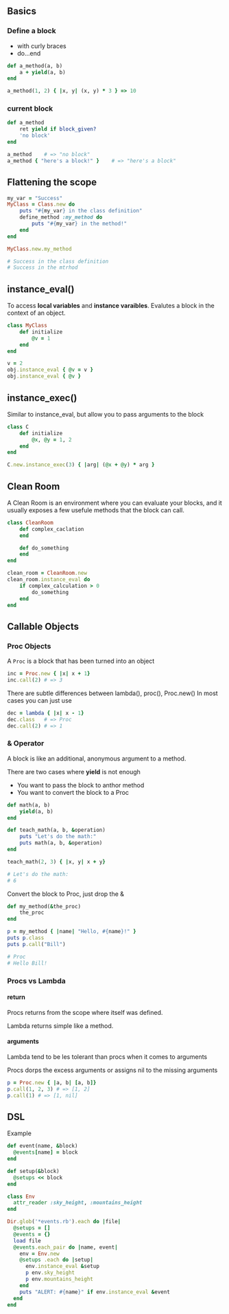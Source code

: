 ## Basics

### Define a block 
* with curly braces
* do...end

```ruby
def a_method(a, b)
    a + yield(a, b)
end

a_method(1, 2) { |x, y| (x, y) * 3 } => 10
```

### current block

```ruby
def a_method
    ret yield if block_given?
    'no block'
end

a_method    # => "no block"
a_method { "here's a block!" }    # => "here's a block"
```

## Flattening the scope

```ruby
my_var = "Success"
MyClass = Class.new do
    puts "#{my_var} in the class definition"
    define_method :my_method do
        puts "#{my_var} in the method!"
    end
end

MyClass.new.my_method  

# Success in the class definition
# Success in the mtrhod

```

## instance_eval()

To access **local variables** and **instance varaibles**.
Evalutes a block in the context of an object.

```ruby
class MyClass
    def initialize
        @v = 1
    end
end

v = 2
obj.instance_eval { @v = v }
obj.instance_eval { @v }
```

## instance_exec()

Similar to instance_eval, but allow you to pass arguments to the block

```ruby
class C
    def initialize
        @x, @y = 1, 2
    end
end

C.new.instance_exec(3) { |arg| (@x + @y) * arg }
```

## Clean Room

A Clean Room is an environment where you can evaluate your blocks, and it usually exposes a few usefule methods that the block can call.

```ruby
class CleanRoom
    def complex_caclation
    end

    def do_something
    end
end

clean_room = CleanRoom.new
clean_room.instance_eval do
    if complex_calculation > 0
        do_something
    end
end
```


## Callable Objects

### Proc Objects
A `Proc` is a block that has been turned into an object

```ruby
inc = Proc.new { |x| x + 1}
inc.call(2) # => 3
```

There are subtle differences between lambda(), proc(), Proc.new()
In most cases you can just use 
```ruby
dec = lambda { |x| x - 1}
dec.class   # => Proc
dec.call(2) # => 1
```

### & Operator

A block is like an additional, anonymous argument to a method.

There are two cases where **yield** is not enough

* You want to pass the block to anthor method
* You want to convert the block to a Proc

```ruby
def math(a, b)
    yield(a, b)
end

def teach_math(a, b, &operation)
    puts "Let's do the math:"
    puts math(a, b, &operation)
end

teach_math(2, 3) { |x, y| x + y}

# Let's do the math:
# 6
```

Convert the block to Proc, just drop the &

```ruby
def my_method(&the_proc)
    the_proc
end

p = my_method { |name| "Hello, #{name}!" }
puts p.class
puts p.call("Bill")

# Proc
# Hello Bill!
```

### Procs vs Lambda

#### return

Procs returns from the scope where itself was defined.

Lambda returns simple like a method.

#### arguments

Lambda tend to be les tolerant than procs when it comes to arguments

Procs dorps the excess arguments or assigns nil to the missing arguments

```ruby
p = Proc.new { |a, b| [a, b]}
p.call(1, 2, 3) # => [1, 2]
p.call(1) # => [1, nil]
```

## DSL
Example

```ruby redflag.rb
def event(name, &block) 
  @events[name] = block
end

def setup(&block)
  @setups << block
end

class Env
  attr_reader :sky_height, :mountains_height
end

Dir.glob('*events.rb').each do |file|
  @setups = []
  @events = {}
  load file
  @events.each_pair do |name, event|
    env = Env.new
    @setups .each do |setup|
      env.instance_eval &setup
      p env.sky_height
      p env.mountains_height
    end
    puts "ALERT: #{name}" if env.instance_eval &event
  end
end
```

